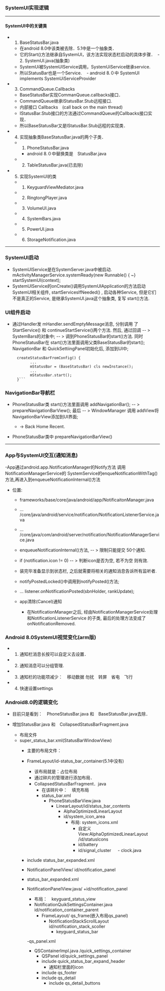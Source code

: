 ### SystemUI实现逻辑
***
#### SystemUI中的关键类
  - 1. BaseStatusBar.java
    - 在android 8.0中该类被去除．5.1中是一个抽象类．
    - 它的Start()方法继承自SystemUI，该方法实现状态栏启动的具体步骤．
  - 2. SystemUI.java(抽象类)
    - SystemUi被SystemUIService调用，SystemUiService继承service.
    - 所以StatusBar也是一个Service.
    - android 8.０中 SystemUI　implements SystemUiServiceProvider
    
  - 3. CommandQueue.Callbacks
    - BaseStatusBar实现CommanQueue.callbacks接口．
    - CommandQueue继承IStatusBar.Stub远程接口.
    - 内部接口 Callbacks　(call back on the main thread)
    - IStatusBar.Stub接口的方法通过CommandQueue的Callbacks接口实现．
    - 所以BaseStatusBar又是IStatusBar.Stub远程的实现类．
    
  - 4. 实现抽象类BaseStatusBar.java的两个子类．
    - 1. PhoneStatusBar.java
      - android 8.０中替换类是　StatusBar.java
    - 2. TableStatusBar.java(已去除)
    
  - 5. 实现SystemUI的类
    - 1. KeyguardViewMediator.java
    - 2. RingtongPlayer.java
    - 3. VolumeUI.java
    - 4. SystemBars.java
    - 5. PowerUI.java
    - 6. StorageNotification.java
    
***
### SystemUI启动
  - SystemUIService是在SystemServer.java中被启动.
    mActivityManagerService.systemReady(new Runnable() { ~}
      startSystemUI(context);
  - SystemUIService的onCreate()调用SystemUIApplication的方法启动
    SystemUI相关组件, startServicesIfNeeded() , 启动各种Service,
    但是它们不是真正的Service, 是继承SystemUI.java这个抽象类, 复写
    start()方法.

### UI组件启动
  - 通过Handler发 mHandler.sendEmptyMessage消息, 分别调用
    了 StartService() 和 continueStartService()两个方法.
    然后, 通过回调 -- >  SystemBars的对象中;
    -- > 调到PhoneStatusBar的start()方法. 同时PhoneStatusBar在
    start()方法里面调用父类BaseStatusBar的start(); 
    NavigationBar 和 QuickSettiingPanel初始化后, 添加到UI中;

    ```SystemBars中关键代码:
      createStatusBarFromConfig() {
            ...
            mStatusBar = (BaseStatusBar) cls newInstance();
            ...
            mStatusBar.start();
      }```

### NavigationBar导航栏
  - PhoneStatusBar类 start()方法里面调用 addNavigationBar();
   -- > prepareNavigationBarView();  最后
      -- > WindowManager 调用 addView将 NavigationBarView添加到UI界面;
      - -> Back  Home  Recent.

  - PhoneStatusBar类中 prepareNavigationBarView()
***

### App与SystemUI交互(通知消息)
  -App通过android.app.NotificationManager的Notify方法 调用NotificationManagerService的
   SystemService的enqueNotificationWithTag()方法,再进入到enqueueNotificationInternal()方法
  - 位置:
    - frameworks/base/core/java/android/app/NotificaitonManager.java
    - ...            /core/java/android/service/notification/NotificationListenerService.java
    - ...           /core/java/com/android/server/notification/NotificationManagerService.java
    - enqueueNotificationInternal()方法, -- > 限制只能提交 50个通知.
    - if (notification.icon != 0) -- > 判断icon是否为空, 若不为空 则有效.
    - 装完毕准备显示到状态栏, 之后就需要将相关的通知消息告诉所有监听者.
    - notifyPostedLocked()中调用到notifyPosted()方法;
    - ...  listener.onNotificationPosted(sbnHolder, rankUpdate);

    - app清除(Cancel)通知
      - 在NotificationManager之后, 经由NotificationManagerService处理和NotificationListenerService
        的子类, 最后的处理方法变成了onNotificationRemoved.

### Android 8.0SystemUI视觉变化(arm版)
  - 1. 通知栏消息长按可以自定义去设置．
  - 2. 通知消息可以分组管理.
  - 3. 通知栏的功能项减少：　移动数据 勿扰　转屏　省电　飞行 
  - 4. 快速设置settings
  
### Android8.0的逻辑变化
  - 目前只是看到：　PhoneStatusBar.java 和　BaseStatusBar.java去除．
  - 增加StatusBar.java 和　CollapsedStatusBarFragment.java
  
    - 布局文件
    - super_status_bar.xml(StatusBarWindowView)
      - 主要的布局文件：
      - FrameLayout/id-status_bar_container(5.1中没有)
        - 该布局就是：占位布局
        - 通过碎片的管理进行添加布局．
        - CollapsedStatusBarFragment．java
          - 在该碎片中：　填充布局
          - status_bar.xml
            - PhoneStatusBarView.java
              - LinearLayout/id/status_bar_contents
                  - AlphaOptimizedLinearLayout
                  - id/system_icon_area
                    - 布局: system_icons.xml
                      - 自定义View:AlphaOptimizedLinearLayout /id/statusIcons
                      - id/battery
                      - id/signal_cluster
　                   - clock.java
      - include status_bar_expanded.xml
      - NotificationPanelView/ id/notification_panel        

      - status_bar_expanded.xml
      - NotificationPanelView.java/ +id/notification_panel
        - 布局：　keyguard_status_view
        - NotificationQuikSettingsContainer.java id/notification_container_parent
          - FrameLayout/ qs_frame(嵌入布局qs_panel)
            - NotificationStackScrollLayout id/notification_stack_scoller
              - keyguard_status_bar 

        -qs_panel.xml
        - QSContainerImpl.java /quick_settings_container
          - QSPanel id/quick_settings_panel
          - include quick_status_bar_expand_header
            - 通知栏里面的icon
          - include qs_footer
          - include qs_detail
            - include qs_detail_buttons
